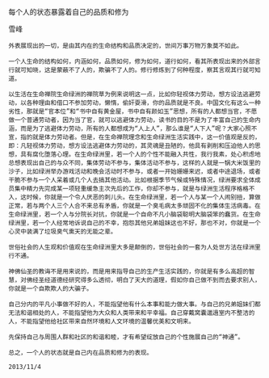 每个人的状态暴露着自己的品质和修为

雪峰


    外表展现出的一切，是由其内在的生命结构和品质决定的，世间万事万物万象莫不如此。

    一个人生命的结构如何，内涵如何，品质如何，修为如何，道行如何，看其所表现出来的外部言行就可知晓，这是蒙蔽不了人的，欺骗不了人的。修行修炼到了何种程度，察其言观其行就可知道。

    以生活在生命禅院生命绿洲的禅院草为例来说明这一点，比如你轻视体力劳动，想方设法逃避劳动，以各种理由和借口不参加劳动，懒惰，偷奸耍滑，你的品质就是不良。中国文化有这么一种劣性，那就是“官本位”和“书中自有黄金屋，书中自有颜如玉”思想，所有的人都想当官，不愿做一个普通劳动者，因为当了官，就可以逃避体力劳动，读书的目的不是为了丰富自己的生命内涵，而是为了逃避体力劳动，所有的人都想成为“人上人”，那么谁是“人下人”呢？大家心照不宣，指的就是体力劳动者。但是，在生命禅院理念和生命绿洲生活实践中，这一价值观是反的，即：凡轻视体力劳动，想方设法逃避体力劳动的，其灵魂是丑陋的，他具有剥削和压迫他人的思想，具有腐化堕落心理。在生命绿洲里，若一个人的个性不能融入共性，我行我素，处心积虑地总想表现出自己的与众不同，集体劳动不参与，集体活动不参与，这样的人就是一锅大米饭里的沙子，比如绿洲举办游戏活动和晚会活动时不参与，或者一开始姗姗来迟，或者中途退场，或者干脆不参与一个人呆着或几个人去搞其他活动。比如根据季节气候或特殊情况，绿洲要求全体成员集中精力先完成某一项轻重缓急主次先后的工作，你却不参与，就是与绿洲生活程序格格不入，这时候，你就是一个令人厌恶的刺儿头。在生命绿洲里，若一个人与某一个人闹别扭，算做正常，若与两个人三个人合不来总有矛盾，你就是一个臭毛病太多顽固不化的集体生活病毒。在生命绿洲里，若一个人与分院长对抗，你就是一个自命不凡小脑袋聪明大脑袋笨的蠢货。在生命绿洲里，若一个人经常地诉说自己的不幸，抱怨其他兄弟姐妹这也不好，那也不对，你就是一个心灵中装满了垃圾臭气熏天的无能之辈。

    世俗社会的人生观和价值观在生命绿洲里大多是颠倒的，世俗社会的一套为人处世方法在绿洲里行不通。

    神佛仙圣的教诲不是用来说的，而是用来指导自己的生产生活实践的，你就是有多么高超的智慧，对佛经圣经道德经研究得多么透彻，明白了天大的道理，假如你自己做不到而去要求别人，你就是一个自欺欺人的大骗子。

    自己分内的平凡小事做不好的人，不能指望他有什么本事和能力做大事。与自己的兄弟姐妹们都无法和谐相处的人，不能指望他为大众和人类带来和平幸福。自己穿戴窝囊邋遢室内不整洁的人，不能指望他给社区带来自然环境和人文环境的温馨优美和文明来。

    先保持自己与周围人群和社区的和谐和睦，才有希望绽放自己的个性施展自己的“神通”。

    总之，一个人的状态就是自己内在品质和修为的表现。

    2013/11/4



